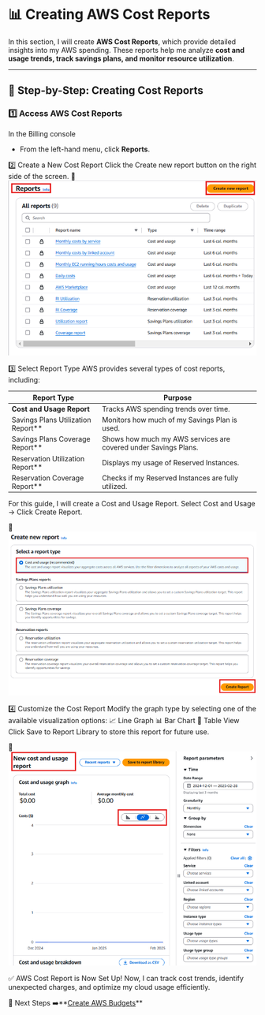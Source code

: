 # 📊 Creating AWS Cost Reports

In this section, I will create **AWS Cost Reports**, which provide detailed insights into my AWS spending. These reports help me analyze **cost and usage trends, track savings plans, and monitor resource utilization**.

---

## 🚀 **Step-by-Step: Creating Cost Reports**

### **1️⃣ Access AWS Cost Reports**
In the Billing console
- From the left-hand menu, click **Reports**.

2️⃣ Create a New Cost Report
Click the Create new report button on the right side of the screen.
📸 ![Create New Cost Report](../screenshots/create-cost-report-button.png)

3️⃣ Select Report Type
AWS provides several types of cost reports, including:

|Report Type                  |Purpose                                   |
|-----------------------------|------------------------------------------|
|**Cost and Usage Report**	    |Tracks AWS spending trends over time.     |
|Savings Plans Utilization Report**	|Monitors how much of my Savings Plan is used.|
|Savings Plans Coverage Report**	|Shows how much my AWS services are covered under Savings Plans.|
|Reservation Utilization Report**	|Displays my usage of Reserved Instances.|
|Reservation Coverage Report**	|Checks if my Reserved Instances are fully utilized.|

For this guide, I will create a Cost and Usage Report.
Select Cost and Usage → Click Create Report.

📸 ![Select Cost and Usage Report](../screenshots/select-cost-usage-report.png)

4️⃣ Customize the Cost Report
Modify the graph type by selecting one of the available visualization options:
📈 Line Graph
📊 Bar Chart
🔲 Table View
Click Save to Report Library to store this report for future use.

📸 ![Customize Cost Report](../screenshots/customize-cost-report.png)

✅ AWS Cost Report is Now Set Up!
Now, I can track cost trends, identify unexpected charges, and optimize my cloud usage efficiently.

🚀 Next Steps
➡️**[Create AWS Budgets](../Docs/setup-aws-budgets.md)** 

